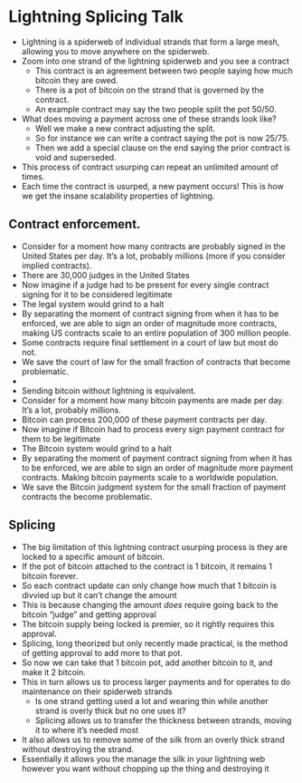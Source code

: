 # Lightning Splicing Talk

* Lightning is a spiderweb of individual strands that form a large mesh, allowing you to move anywhere on the spiderweb.
* Zoom into one strand of the lightning spiderweb and you see a contract
    * This contract is an agreement between two people saying how much bitcoin they are owed.
    * There is a pot of bitcoin on the strand that is governed by the contract.
    * An example contract may say the two people split the pot 50/50.
* What does moving a payment across one of these strands look like?
    * Well we make a new contract adjusting the split.
    * So for instance we can write a contract saying the pot is now 25/75.
    * Then we add a special clause on the end saying the prior contract is void and superseded.
* This process of contract usurping can repeat an unlimited amount of times.
* Each time the contract is usurped, a new payment occurs! This is how we get the insane scalability properties of lightning.

## Contract enforcement.
* Consider for a moment how many contracts are probably signed in the United States per day. It’s a lot, probably millions (more if you consider implied contracts).
* There are 30,000 judges in the United States
* Now imagine if a judge had to be present for every single contract signing for it to be considered legitimate
* The legal system would grind to a halt
* By separating the moment of contract signing from when it has to be enforced, we are able to sign an order of magnitude more contracts, making US contracts scale to an entire population of 300 million people.
* Some contracts require final settlement in a court of law but most do not.
* We save the court of law for the small fraction of contracts that become problematic.
* 
* Sending bitcoin without lightning is equivalent.
* Consider for a moment how many bitcoin payments are made per day. It’s a lot, probably millions.
* Bitcoin can process 200,000 of these payment contracts per day.
* Now imagine if Bitcoin had to process every sign payment contract for them to be legitimate 
* The Bitcoin system would grind to a halt
* By separating the moment of payment contract signing from when it has to be enforced, we are able to sign an order of magnitude more payment contracts. Making bitcoin payments scale to a worldwide population.
* We save the Bitcoin judgment system for the small fraction of payment contracts the become problematic.

## Splicing
* The big limitation of this lightning contract usurping process is they are locked to a specific amount of bitcoin.
* If the pot of bitcoin attached to the contract is 1 bitcoin, it remains 1 bitcoin forever.
* So each contract update can only change how much that 1 bitcoin is divvied up but it can’t change the amount
* This is because changing the amount *does* require going back to the bitcoin “judge” and getting approval
* The bitcoin supply being locked is premier, so it rightly requires this approval.
* Splicing, long theorized but only recently made practical, is the method of getting approval to add more to that pot.
* So now we can take that 1 bitcoin pot, add another bitcoin to it, and make it 2 bitcoin. 
* This in turn allows us to process larger payments and for operates to do maintenance on their spiderweb strands
    * Is one strand getting used a lot and wearing thin while another strand is overly thick but no one uses it?
    * Splicing allows us to transfer the thickness between strands, moving it to where it’s needed most
* It also allows us to remove some of the silk from an overly thick strand without destroying the strand.
* Essentially it allows you the manage the silk in your lightning web however you want without chopping up the thing and destroying it
